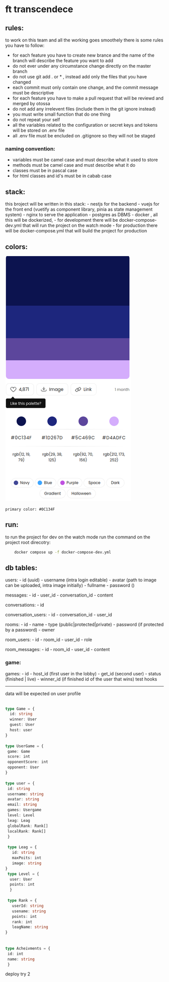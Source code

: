 # ft transcendece

## rules:
to work on this team and all the working goes smoothely there is some rules you have to follow:
 - for each feature you have to create new brance and the name of the branch will describe the feature you want to add
 - do not ever under any circumstance change directly on the master branch
 - do not use git add . or * , instead add only the files that you have changed
 - each commit must only contain one change, and the commit message must be descriptive
 - for each feature you have to make a pull request that will be reviewd and merged by otossa
 - do not add any irrelevent files (include them in the git ignore instead)
 - you must write small function that do one thing 
 - do not repeat your self
 - all the variables related to the configuration or secret keys and tokens will be stored on .env file
 - all .env file must be encluded on .gitignore so they will not be staged
### naming convention:
 - variables must be camel case and must describe what it used to store
 - methods must be camel case and must describe what it do
 - classes must be in pascal case
 - for html classes and id's must be in cabab case

## stack:
this broject will be written in this stack: 
    - nestjs for the backend
    - vuejs for the front end (vuetify as component library, pinia as state management system)
    - nginx to serve the application
    - postgres as DBMS 
    - docker , all this will be dockerized, 
        -   for development there will be docker-compose-dev.yml that will run the project on the watch mode
        -   for production there will be docker-compose.yml that will build the project for production
## colors:
![alt color palette](./docs/color_palette.png)


`primary color: #0C134F`
## run:

to run the project for dev on the watch mode run the command on the project root direcotry:

```bash
    docker compose up -f docker-compose-dev.yml
```



## db tables:

users:
    - id (uuid)
    - username (intra login editable)
    - avatar (path to image can be uploaded, intra image initially)
    - fullname
    - password ()

messages:
    - id 
    - user_id
    - conversation_id
    - content

conversations:
    - id

conversation_users:
    - id
    - conversation_id
    - user_id

rooms:
    - id
    - name
    - type (public|protected|private)
    - password (if protected by a password)
    - owner

room_users:
    - id
    - room_id
    - user_id
    - role

room_messages:
    - id
    - room_id
    - user_id
    - content


### game:

games:
    - id 
    - host_id (first user in the lobby)
    - get_id (second user)
    - status (finished | live)
    - winner_id (if finished id of the user that wins)
test hooks


--------------------------
data will be expected on user profile
```typescript

type Game = {
  id: string
  winner: User
  guest: User
  host: user
}

type UserGame = {
 game: Game
 score: int
 opponentScore: int
 opponent: User
}

type user = {
 id: string
 username: string
 avatar: string
 email: string
 games: Usergame
 level: Level
 leag: Leag
 globalRank: Rank[]
 localRank: Rank[]
 }

 type Leag = {
   id: string
   maxPoits: int
   image: string
}
 type Level = {
  user: User
  points: int
  }

 type Rank = {
   userId: string
   usename: string
   points: int
   rank: int
   leagName: string
}


type Acheivments = {
 id: int
 name: string
 }

```

deploy try 2
